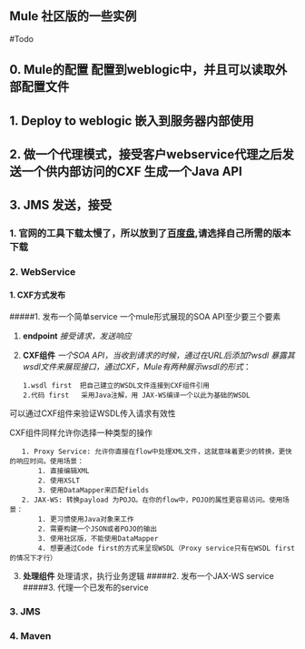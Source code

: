## Mule 社区版的一些实例


#Todo

## 0. Mule的配置 配置到weblogic中，并且可以读取外部配置文件
## 1. Deploy to weblogic 嵌入到服务器内部使用
## 2. 做一个代理模式，接受客户webservice代理之后发送一个供内部访问的CXF 生成一个Java API
## 3. JMS 发送，接受



### 1. 官网的工具下载太慢了，所以放到了[百度盘](http://pan.baidu.com/s/1slTc4A5),请选择自己所需的版本下载

### 2. WebService
#### 1. CXF方式发布
#####1. 发布一个简单service
一个mule形式展现的SOA API至少要三个要素
1. **endpoint** _接受请求，发送响应_
2. **CXF组件** _一个SOA API，当收到请求的时候，通过在URL后添加?wsdl 暴露其wsdl文件来展现接口，通过CXF，Mule有两种展示wsdl的形式_：

       1.wsdl first  把自己建立的WSDL文件连接到CXF组件引用
       2.代码 first   采用Java注解，用 JAX-WS编译一个以此为基础的WSDL
可以通过CXF组件来验证WSDL传入请求有效性  

CXF组件同样允许你选择一种类型的操作

       1. Proxy Service: 允许你直接在flow中处理XML文件，这就意味着更少的转换，更快的响应时间。使用场景：
           1. 直接编辑XML
           2. 使用XSLT
           3. 使用DataMapper来匹配fields
       2. JAX-WS: 转换payload 为POJO。在你的flow中，POJO的属性更容易访问。使用场景：
           1. 更习惯使用Java对象来工作
           2. 需要构建一个JSON或者POJO的输出
           3. 使用社区版，不能使用DataMapper
           4. 想要通过Code first的方式来呈现WSDL（Proxy service只有在WSDL first的情况下才行）
3. **处理组件** 处理请求，执行业务逻辑
#####2. 发布一个JAX-WS service
#####3. 代理一个已发布的service
       
### 3. JMS

### 4. Maven




